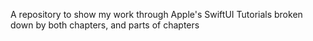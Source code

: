 A repository to show my work through Apple's SwiftUI Tutorials broken down by both chapters, and parts of chapters
